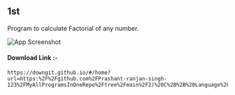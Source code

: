 ## 1st 

Program to calculate Factorial of any number.

![App Screenshot](https://raw.githubusercontent.com/Prashant-ranjan-singh-123/MyAllProgramsInOneRepo/main/2\)%20C%2B%2B%20Language/Normal%20Program/1st%20Factorial/Output.png)

#### Download Link :-

```
https://downgit.github.io/#/home?url=https:%2F%2Fgithub.com%2FPrashant-ranjan-singh-123%2FMyAllProgramsInOneRepo%2Ftree%2Fmain%2F2)%20C%2B%2B%20Language%2FNormal%20Program%2F1st%20Factorial
```
